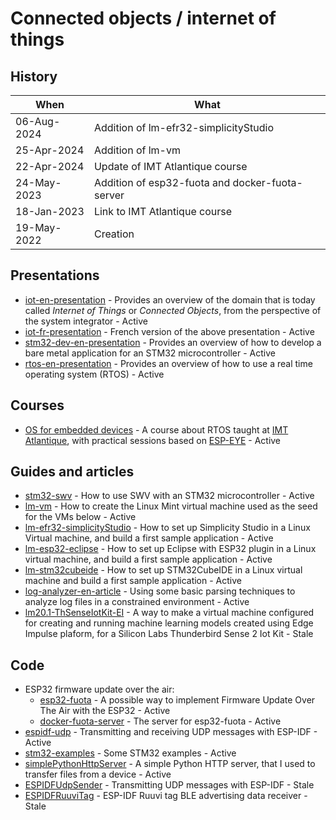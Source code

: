 # Connected objects / internet of things

## History

| When | What |
|------|------|
| 06-Aug-2024 | Addition of lm-efr32-simplicityStudio |
| 25-Apr-2024 | Addition of lm-vm |
| 22-Apr-2024 | Update of IMT Atlantique course |
| 24-May-2023 | Addition of esp32-fuota and docker-fuota-server |
| 18-Jan-2023 | Link to IMT Atlantique course |
| 19-May-2022 | Creation |

## Presentations

* [iot-en-presentation](https://github.com/PascalBod/iot-en-presentation) - Provides an overview of the domain that is today called *Internet of Things* or *Connected Objects*, from the perspective of the system integrator - Active
* [iot-fr-presentation](https://github.com/PascalBod/iot-fr-presentation) - French version of the above presentation - Active
* [stm32-dev-en-presentation](https://github.com/PascalBod/stm32-dev-en-presentation) - Provides an overview of how to develop a bare metal application for an STM32 microcontroller - Active
* [rtos-en-presentation](https://github.com/PascalBod/rtos-en-presentation) - Provides an overview of how to use a real time operating system (RTOS) - Active

## Courses

* [OS for embedded devices](https://github.com/PascalBod/IMTAtlantique-2024) - A course about RTOS taught at [IMT Atlantique](https://www.imt-atlantique.fr/en), with practical sessions based on [ESP-EYE](https://www.espressif.com/en/products/devkits/esp-eye/overview) - Active

## Guides and articles

* [stm32-swv](https://github.com/PascalBod/stm32-swv) - How to use SWV with an STM32 microcontroller - Active
* [lm-vm](https://github.com/PascalBod/lm-vm) - How to create the Linux Mint virtual machine used as the seed for the VMs below - Active
* [lm-efr32-simplicityStudio](https://github.com/PascalBod/lm-efr32-simplicityStudio) - How to set up Simplicity Studio in a Linux Virtual machine, and build a first sample application - Active
* [lm-esp32-eclipse](https://github.com/PascalBod/lm-esp32-eclipse) - How to set up Eclipse with ESP32 plugin in a Linux virtual machine, and build a first sample application - Active
* [lm-stm32cubeide](https://github.com/PascalBod/lm-stm32cubeide) - How to set up STM32CubeIDE in a Linux virtual machine and build a first sample application - Active
* [log-analyzer-en-article](https://github.com/PascalBod/log-analyzer-en-article) - Using some basic parsing techniques to analyze log files in a constrained environment - Active
* [lm20.1-ThSenseIotKit-EI](https://github.com/PascalBod/lm20.1-ThSenseIotKit-EI) -  A way to make a virtual machine configured for creating and running machine learning models created using Edge Impulse plaform, for a Silicon Labs Thunderbird Sense 2 Iot Kit - Stale

## Code

* ESP32 firmware update over the air: 
  *  [esp32-fuota](https://github.com/PascalBod/esp32-fuota) - A possible way to implement Firmware Update Over The Air with the ESP32 - Active
  *  [docker-fuota-server](https://github.com/PascalBod/docker-fuota-server) - The server for esp32-fuota - Active
* [espidf-udp](https://github.com/PascalBod/espidf-udp) - Transmitting and receiving UDP messages with ESP-IDF - Active
* [stm32-examples](https://github.com/PascalBod/stm32-examples) - Some STM32 examples - Active
* [simplePythonHttpServer](https://github.com/PascalBod/simplePythonHttpServer) - A simple Python HTTP server, that I used to transfer files from a device - Active
* [ESPIDFUdpSender](https://github.com/PascalBod/ESPIDFUdpSender) - Transmitting UDP messages with ESP-IDF - Stale
* [ESPIDFRuuviTag](https://github.com/PascalBod/ESPIDFRuuviTag) - ESP-IDF Ruuvi tag BLE advertising data receiver - Stale
